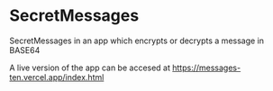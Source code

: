 # SecretMessages

SecretMessages in an app which encrypts or decrypts a message in BASE64

A live version of the app can be accesed at https://messages-ten.vercel.app/index.html
